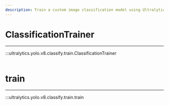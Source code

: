 ```yaml
---
description: Train a custom image classification model using Ultralytics YOLOv8 with ClassificationTrainer. Boost accuracy and efficiency today.
---
```


# ClassificationTrainer
---
:::ultralytics.yolo.v8.classify.train.ClassificationTrainer
<br><br>

# train
---
:::ultralytics.yolo.v8.classify.train.train
<br><br>